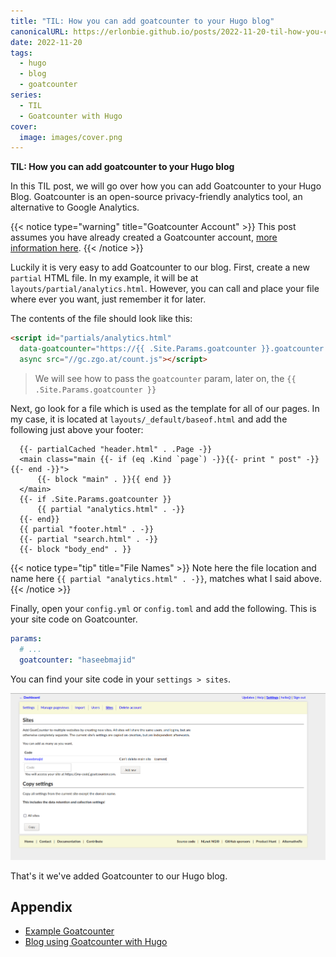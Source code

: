 ```yaml
---
title: "TIL: How you can add goatcounter to your Hugo blog"
canonicalURL: https://erlonbie.github.io/posts/2022-11-20-til-how-you-can-add-goatcounter-to-your-hugo-blog/
date: 2022-11-20
tags:
  - hugo
  - blog
  - goatcounter
series:
  - TIL
  - Goatcounter with Hugo
cover:
  image: images/cover.png
---
```

**TIL: How you can add goatcounter to your Hugo blog**

In this TIL post, we will go over how you can add Goatcounter to your Hugo Blog.
Goatcounter is an open-source privacy-friendly analytics tool, an alternative
to Google Analytics.

{{< notice type="warning" title="Goatcounter Account"  >}}
This post assumes you have already created a Goatcounter account,
[more information here](https://www.goatcounter.com/).
{{< /notice >}}

Luckily it is very easy to add Goatcounter to our blog. First, create a new `partial` HTML file. In my example, it will be at `layouts/partial/analytics.html`. However, you can call and place your file where ever you want, just remember it for later.

The contents of the file should look like this:

```html
<script id="partials/analytics.html" 
  data-goatcounter="https://{{ .Site.Params.goatcounter }}.goatcounter.com/count"
  async src="//gc.zgo.at/count.js"></script>
```

> We will see how to pass the `goatcounter` param, later on, the `{{ .Site.Params.goatcounter }}`

Next, go look for a file which is used as the template for all of our pages.
In my case, it is located at `layouts/_default/baseof.html` and add the
following just above your footer:

```go-html-template {hl_lines=["5-7"]}
  {{- partialCached "header.html" . .Page -}}
  <main class="main {{- if (eq .Kind `page`) -}}{{- print " post" -}}{{- end -}}">
      {{- block "main" . }}{{ end }}
  </main>
  {{- if .Site.Params.goatcounter }}
      {{ partial "analytics.html" . -}}
  {{- end}}
  {{ partial "footer.html" . -}}
  {{- partial "search.html" . -}}
  {{- block "body_end" . }}
```

{{< notice type="tip" title="File Names"  >}}
Note here the file location and name here `{{ partial "analytics.html" . -}}`, matches what I said above.
{{< /notice >}}

Finally, open your `config.yml` or `config.toml` and add the following. This is your site code on Goatcounter.

```yaml
params:
  # ...
  goatcounter: "haseebmajid"
```

You can find your site code in your `settings > sites`.

![Goatcounter](images/goatcounter.png)

That's it we've added Goatcounter to our Hugo blog.

## Appendix

- [Example Goatcounter](https://stats.erlonbie.github.io/)
- [Blog using Goatcounter with Hugo](https://gitlab.com/hmajid2301/blog/-/tree/ea855a0c897e6238a6642507abb6ad92bd66e2c9)